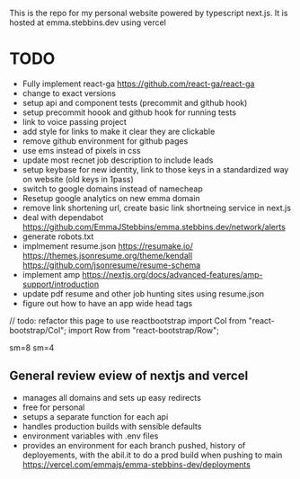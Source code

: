 This is the repo for my personal website powered by typescript next.js. It is hosted at emma.stebbins.dev using vercel

# TODO

- Fully implement react-ga https://github.com/react-ga/react-ga
- change to exact versions
- setup api and component tests (precommit and github hook)
- setup precommit hoook and github hook for running tests
- link to voice passing project
- add style for links to make it clear they are clickable
- remove github environment for github pages
- use ems instead of pixels in css
- update most recnet job description to include leads
- setup keybase for new identity, link to those keys in a standardized way on website (old keys in 1pass)
- switch to google domains instead of namecheap
- Resetup google analytics on new emma domain
- remove link shortening url, create basic link shortneing service in next.js
- deal with dependabot https://github.com/EmmaJStebbins/emma.stebbins.dev/network/alerts
- generate robots.txt
- implmement resume.json https://resumake.io/ https://themes.jsonresume.org/theme/kendall https://github.com/jsonresume/resume-schema
- implement amp https://nextjs.org/docs/advanced-features/amp-support/introduction
- update pdf resume and other job hunting sites using resume.json
- figure out how to have an app wide head tags

// todo: refactor this page to use reactbootstrap
import Col from "react-bootstrap/Col";
import Row from "react-bootstrap/Row";

<Container>
  <Row>
    <Col sm={8}>sm=8</Col>
    <Col sm={4}>sm=4</Col>
  </Row>
</Container>

## General review eview of nextjs and vercel

- manages all domains and sets up easy redirects
- free for personal
- setups a separate function for each api
- handles production builds with sensible defaults
- environment variables with .env files
- provides an environment for each branch pushed, history of deployements, with the abil.it to do a prod build when pushing to main https://vercel.com/emmajs/emma-stebbins-dev/deployments
